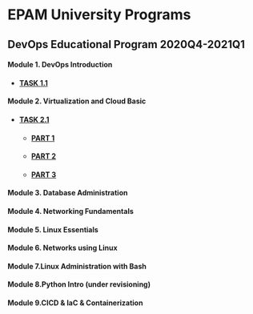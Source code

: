 # **EPAM University Programs**
## DevOps Educational Program 2020Q4-2021Q1
#### Module 1. DevOps Introduction
* #### [TASK 1.1](https://github.com/JuniorDevOps/DevOps_online_Kiev_2020Q42021Q1/blob/main/m1/task1.1/README.MD)

#### Module 2. Virtualization and Cloud Basic
* #### [TASK 2.1](https://github.com/JuniorDevOps/DevOps_online_Kiev_2020Q42021Q1/blob/main/m2/task2.1/README.MD)
    * #### [PART 1](https://github.com/JuniorDevOps/DevOps_online_Kiev_2020Q42021Q1/blob/main/m2/task2.1/part1/README.MD)
    * #### [PART 2](https://github.com/JuniorDevOps/DevOps_online_Kiev_2020Q42021Q1/blob/main/m2/task2.1/part2/README.MD)
    * #### [PART 3](https://github.com/JuniorDevOps/DevOps_online_Kiev_2020Q42021Q1/blob/main/m2/task2.1/part3/README.MD)
    
#### Module 3. Database Administration
#### Module 4. Networking Fundamentals
#### Module 5. Linux Essentials
#### Module 6. Networks using Linux
#### Module 7.Linux Administration with Bash
#### Module 8.Python Intro (under revisioning)
#### Module 9.CICD & IaC & Containerization

